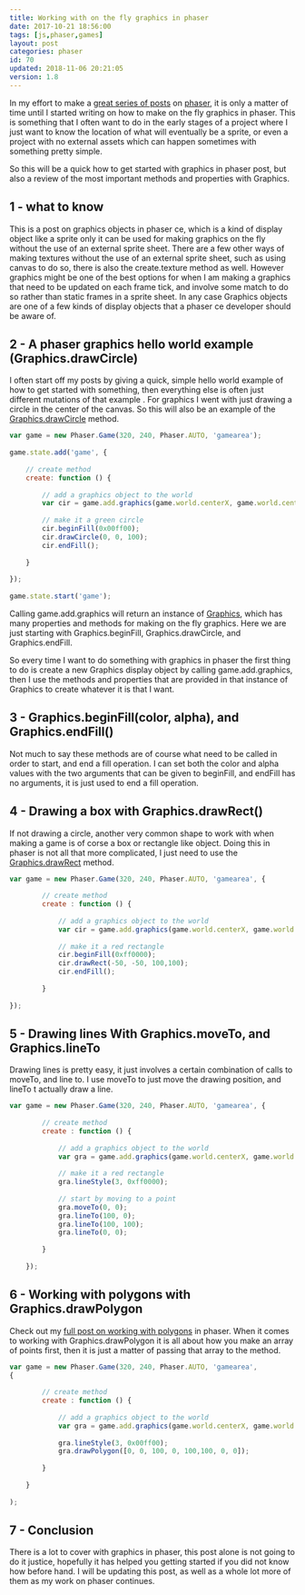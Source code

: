 ```yaml
---
title: Working with on the fly graphics in phaser
date: 2017-10-21 18:56:00
tags: [js,phaser,games]
layout: post
categories: phaser
id: 70
updated: 2018-11-06 20:21:05
version: 1.8
---
```


In my effort to make a [great series of posts](/categories/phaser/) on [phaser](http://phaser.io/), it is only a matter of time until I started writing on how to make on the fly graphics in phaser. This is something that I often want to do in the early stages of a project where I just want to know the location of what will eventually be a sprite, or even a project with no external assets which can happen sometimes with something pretty simple.

So this will be a quick how to get started with graphics in phaser post, but also a review of the most important methods and properties with Graphics.

<!-- more -->

## 1 - what to know

This is a post on graphics objects in phaser ce, which is a kind of display object like a sprite only it can be used for making graphics on the fly without the use of an external sprite sheet. There are a few other ways of making textures without the use of an external sprite sheet, such as using canvas to do so, there is also the create.texture method as well. However graphics might be one of the best options for when I am making a graphics that need to be updated on each frame tick, and involve some match to do so rather than static frames in a sprite sheet. In any case Graphics objects are one of a few kinds of display objects that a phaser ce developer should be aware of.

## 2 - A phaser graphics hello world example (Graphics.drawCircle)

I often start off my posts by giving a quick, simple hello world example of how to get started with something, then everything else is often just different mutations of that example . For graphics I went with just drawing a circle in the center of the canvas. So this will also be an example of the [Graphics.drawCircle](http://phaser.io/docs/2.6.2/Phaser.Graphics.html#drawCircle) method.

```js
var game = new Phaser.Game(320, 240, Phaser.AUTO, 'gamearea');
 
game.state.add('game', {
 
    // create method
    create: function () {
 
        // add a graphics object to the world
        var cir = game.add.graphics(game.world.centerX, game.world.centerY);
 
        // make it a green circle
        cir.beginFill(0x00ff00);
        cir.drawCircle(0, 0, 100);
        cir.endFill();
 
    }
 
});
 
game.state.start('game');
```

Calling game.add.graphics will return an instance of [Graphics](http://phaser.io/docs/2.6.2/Phaser.Graphics.html), which has many properties and methods for making on the fly graphics. Here we are just starting with Graphics.beginFill, Graphics.drawCircle, and Graphics.endFill.

So every time I want to do something with graphics in phaser the first thing to do is create a new Graphics display object by calling game.add.graphics, then I use the methods and properties that are provided in that instance of Graphics to create whatever it is that I want. 

## 3 - Graphics.beginFill(color, alpha), and Graphics.endFill()

Not much to say these methods are of course what need to be called in order to start, and end a fill operation. I can set both the color and alpha values with the two arguments that can be given to beginFill, and endFill has no arguments, it is just used to end a fill operation.

## 4 - Drawing a box with Graphics.drawRect()

If not drawing a circle, another very common shape to work with when making a game is of corse a box or rectangle like object. Doing this in phaser is not all that more complicated, I just need to use the [Graphics.drawRect](http://phaser.io/docs/2.6.2/Phaser.Graphics.html#drawRect) method.

```js
var game = new Phaser.Game(320, 240, Phaser.AUTO, 'gamearea', {
 
        // create method
        create : function () {
 
            // add a graphics object to the world
            var cir = game.add.graphics(game.world.centerX, game.world.centerY);
 
            // make it a red rectangle
            cir.beginFill(0xff0000);
            cir.drawRect(-50, -50, 100,100);
            cir.endFill();
 
        }
 
});
```

## 5 - Drawing lines With Graphics.moveTo, and Graphics.lineTo

Drawing lines is pretty easy, it just involves a certain combination of calls to moveTo, and line to. I use moveTo to just move the drawing position, and lineTo t actually draw a line.

```js
var game = new Phaser.Game(320, 240, Phaser.AUTO, 'gamearea', {
 
        // create method
        create : function () {
 
            // add a graphics object to the world
            var gra = game.add.graphics(game.world.centerX, game.world.centerY);
 
            // make it a red rectangle
            gra.lineStyle(3, 0xff0000);
 
            // start by moving to a point
            gra.moveTo(0, 0);
            gra.lineTo(100, 0);
            gra.lineTo(100, 100);
            gra.lineTo(0, 0);
 
        }
 
    });
```

## 6 - Working with polygons with Graphics.drawPolygon

Check out my [full post on working with polygons](/2017/10/22/phaser-graphics-polygon/) in phaser. When it comes to working with Graphics.drawPolygon it is all about how you make an array of points first, then it is just a matter of passing that array to the method.

```js
var game = new Phaser.Game(320, 240, Phaser.AUTO, 'gamearea', 
{
 
        // create method
        create : function () {
 
            // add a graphics object to the world
            var gra = game.add.graphics(game.world.centerX, game.world.centerY);
 
            gra.lineStyle(3, 0x00ff00);
            gra.drawPolygon([0, 0, 100, 0, 100,100, 0, 0]);
 
        }
 
    }
 
);
```

## 7 - Conclusion

There is a lot to cover with graphics in phaser, this post alone is not going to do it justice, hopefully it has helped you getting started if you did not know how before hand. I will be updating this post, as well as a whole lot more of them as my work on phaser continues.

